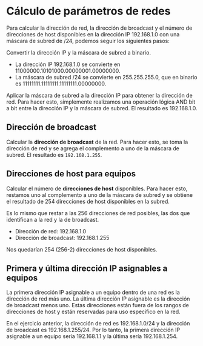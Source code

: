 # Cálculo de parámetros de redes

Para calcular la dirección de red, la dirección de broadcast y el número de direcciones de host disponibles en la dirección IP 192.168.1.0 con una máscara de subred de /24, podemos seguir los siguientes pasos:

Convertir la dirección IP y la máscara de subred a binario.

- La dirección IP 192.168.1.0 se convierte en 11000000.10101000.00000001.00000000.
- La máscara de subred /24 se convierte en 255.255.255.0, que en binario es 11111111.11111111.11111111.00000000.

Aplicar la máscara de subred a la dirección IP para obtener la dirección de red. Para hacer esto, simplemente realizamos una operación lógica AND bit a bit entre la dirección IP y la máscara de subred. El resultado es 192.168.1.0.

## Dirección de broadcast

Calcular la **dirección de broadcast** de la red. Para hacer esto, se toma la dirección de red y se agrega el complemento a uno de la máscara de subred. El resultado es ``192.168.1.255``.

## Direcciones de host para equipos

Calcular el número de **direcciones de host** disponibles. Para hacer esto, restamos uno al complemento a uno de la máscara de subred y se obtiene el resultado de 254 direcciones de host disponibles en la subred.

Es lo mismo que restar a las 256 direcciones de red posibles, las dos que identifican a la red y la de broadcast.

- Dirección de red: 192.168.1.0
- Dirección de broadcast: 192.168.1.255

Nos quedarían 254 (256-2) direcciones de host disponibles.

## Primera y última dirección IP asignables a equipos

La primera dirección IP asignable a un equipo dentro de una red es la dirección de red más uno. La última dirección IP asignable es la dirección de broadcast menos uno. Estas direcciones están fuera de los rangos de direcciones de host y están reservadas para uso específico en la red.

En el ejercicio anterior, la dirección de red es 192.168.1.0/24 y la dirección de broadcast es 192.168.1.255/24. Por lo tanto, la primera dirección IP asignable a un equipo sería 192.168.1.1 y la última sería 192.168.1.254.